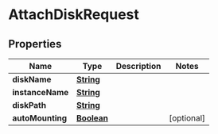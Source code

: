 

# AttachDiskRequest


## Properties

| Name | Type | Description | Notes |
|------------ | ------------- | ------------- | -------------|
|**diskName** | [**String**](String.md) |  |  |
|**instanceName** | [**String**](String.md) |  |  |
|**diskPath** | [**String**](String.md) |  |  |
|**autoMounting** | [**Boolean**](Boolean.md) |  |  [optional] |




